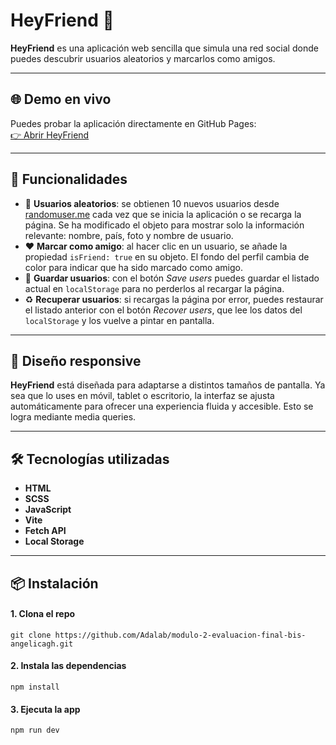 # HeyFriend 💛  

**HeyFriend** es una aplicación web sencilla que simula una red social donde puedes descubrir usuarios aleatorios y marcarlos como amigos.

---

## 🌐 Demo en vivo

Puedes probar la aplicación directamente en GitHub Pages:  
[👉 Abrir HeyFriend](https://beta.adalab.es/modulo-2-evaluacion-final-bis-angelicagh/)  

---

## 🚀 Funcionalidades

- 🔄 **Usuarios aleatorios**: se obtienen 10 nuevos usuarios desde [randomuser.me](https://randomuser.me/api/?results=10) cada vez que se inicia la aplicación o se recarga la página. Se ha modificado el objeto para mostrar solo la información relevante: nombre, país, foto y nombre de usuario.
- ❤️ **Marcar como amigo**: al hacer clic en un usuario, se añade la propiedad `isFriend: true` en su objeto. El fondo del perfil cambia de color para indicar que ha sido marcado como amigo.
- 💾 **Guardar usuarios**: con el botón *Save users* puedes guardar el listado actual en `localStorage` para no perderlos al recargar la página.
- ♻️ **Recuperar usuarios**: si recargas la página por error, puedes restaurar el listado anterior con el botón *Recover users*, que lee los datos del `localStorage` y los vuelve a pintar en pantalla.

---

## 📱 Diseño responsive
**HeyFriend** está diseñada para adaptarse a distintos tamaños de pantalla. Ya sea que lo uses en móvil, tablet o escritorio, la interfaz se ajusta automáticamente para ofrecer una experiencia fluida y accesible. Esto se logra mediante media queries.

---

## 🛠️ Tecnologías utilizadas

- **HTML**
- **SCSS**
- **JavaScript**  
- **Vite**
- **Fetch API**  
- **Local Storage**

---

## 📦 Instalación

#### 1. Clona el repo

`git clone https://github.com/Adalab/modulo-2-evaluacion-final-bis-angelicagh.git`

#### 2. Instala las dependencias

`npm install`

#### 3. Ejecuta la app 

`npm run dev`

